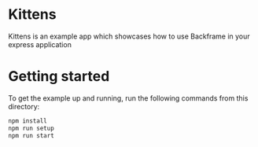 # Kittens
Kittens is an example app which showcases how to use Backframe in your express
application

# Getting started
To get the example up and running, run the following commands from this directory:

```sh
npm install
npm run setup
npm run start
```
